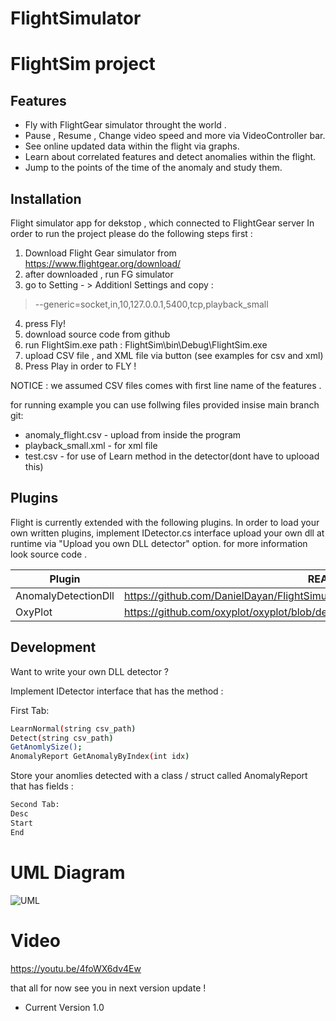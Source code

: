 # FlightSimulator



# FlightSim project
## 







## Features

- Fly with FlightGear simulator throught the world .
- Pause , Resume , Change video speed and more via VideoController bar.
- See online updated data within the flight via graphs.
- Learn about correlated features and detect anomalies within the flight.
- Jump to the points of the time of the anomaly and study them.







## Installation

Flight simulator app for dekstop , which connected to FlightGear server
In order to run the project please do the following steps first :

 1) Download Flight Gear simulator from  https://www.flightgear.org/download/
 2) after downloaded , run FG simulator
 3) go to Setting - > Additionl Settings and copy : 
 > --generic=socket,in,10,127.0.0.1,5400,tcp,playback_small
 4) press Fly!
 5) download source code from github
 6) run FlightSim.exe 
 path : FlightSim\bin\Debug\FlightSim.exe
 8) upload CSV file  , and XML file via button (see examples for csv and xml)
 9) Press Play in order to FLY !
 
 NOTICE : we assumed CSV files comes with first line name of the features .

for running example you can use follwing files provided insise main branch git: 

* anomaly_flight.csv - upload from inside the program
* playback_small.xml - for xml file
* test.csv - for use of Learn method in the detector(dont have to uplooad this)

## Plugins

Flight is currently extended with the following plugins.
In order to load your own written plugins,  implement IDetector.cs interface 
upload your own dll at runtime via "Upload you own DLL detector" option.
for more information look source code .


| Plugin | README |
| ------ | ------ |
| AnomalyDetectionDll |https://github.com/DanielDayan/FlightSimulator_Project/FlightSim/Plugins/README.md |
| OxyPlot | https://github.com/oxyplot/oxyplot/blob/develop/README.md


## Development

Want to write your own DLL detector ? 

Implement IDetector interface that has the method : 

First Tab:

```sh
LearnNormal(string csv_path)
Detect(string csv_path)
GetAnomlySize(); 
AnomalyReport GetAnomalyByIndex(int idx)
```
Store your anomlies detected with a class / struct called AnomalyReport that has fields :
```sh
Second Tab:
Desc
Start
End
```

# UML Diagram 

![UML](https://user-images.githubusercontent.com/64739791/128872717-73914d5c-49b3-4bf8-90e3-873819c67d30.png)


# Video 

https://youtu.be/4foWX6dv4Ew

that all for now see you in next version update !

* Current Version 1.0 








